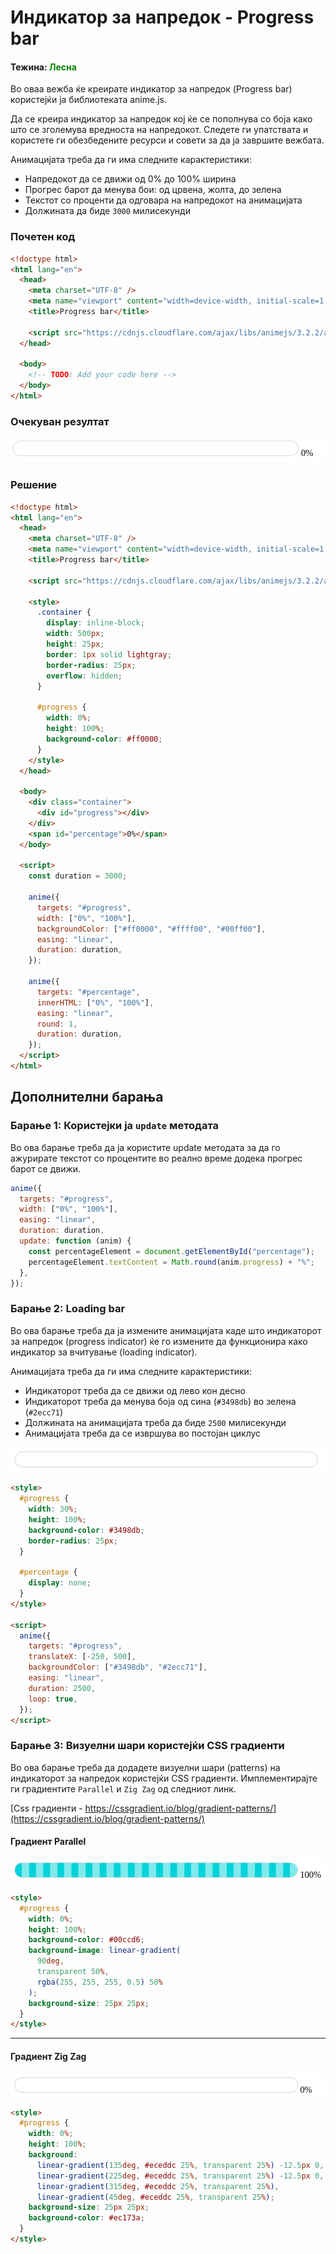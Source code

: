 # Индикатор за напредок - Progress bar

#### Тежина: <span style="color: green">Лесна</span>

Во оваа вежба ќе креирате индикатор за напредок (Progress bar) користејќи ја библиотеката anime.js.

Да се креира индикатор за напредок кој ќе се пополнува со боја како што се зголемува вредноста на напредокот. Следете ги упатствата и користете ги обезбедените ресурси и совети за да ја завршите вежбата.

Анимацијата треба да ги има следните карактеристики:

- Напредокот да се движи од 0% до 100% ширина
- Прогрес барот да менува бои: од црвена, жолта, до зелена
- Текстот со проценти да одговара на напредокот на анимацијата
- Должината да биде `3000` милисекунди

### Почетен код

```html
<!doctype html>
<html lang="en">
  <head>
    <meta charset="UTF-8" />
    <meta name="viewport" content="width=device-width, initial-scale=1.0" />
    <title>Progress bar</title>

    <script src="https://cdnjs.cloudflare.com/ajax/libs/animejs/3.2.2/anime.min.js"></script>
  </head>

  <body>
    <!-- TODO: Add your code here -->
  </body>
</html>
```

### Очекуван резултат

![Progressbar](./img/progress-bar.gif)

### Решение

```html
<!doctype html>
<html lang="en">
  <head>
    <meta charset="UTF-8" />
    <meta name="viewport" content="width=device-width, initial-scale=1.0" />
    <title>Progress bar</title>

    <script src="https://cdnjs.cloudflare.com/ajax/libs/animejs/3.2.2/anime.min.js"></script>

    <style>
      .container {
        display: inline-block;
        width: 500px;
        height: 25px;
        border: 1px solid lightgray;
        border-radius: 25px;
        overflow: hidden;
      }

      #progress {
        width: 0%;
        height: 100%;
        background-color: #ff0000;
      }
    </style>
  </head>

  <body>
    <div class="container">
      <div id="progress"></div>
    </div>
    <span id="percentage">0%</span>
  </body>

  <script>
    const duration = 3000;

    anime({
      targets: "#progress",
      width: ["0%", "100%"],
      backgroundColor: ["#ff0000", "#ffff00", "#00ff00"],
      easing: "linear",
      duration: duration,
    });

    anime({
      targets: "#percentage",
      innerHTML: ["0%", "100%"],
      easing: "linear",
      round: 1,
      duration: duration,
    });
  </script>
</html>
```

## Дополнителни барања

### Барање 1: Користејки ја `update` методата

Во ова барање треба да ја користите update методата за да го ажурирате текстот со процентите во реално време додека прогрес барот се движи.

```js
anime({
  targets: "#progress",
  width: ["0%", "100%"],
  easing: "linear",
  duration: duration,
  update: function (anim) {
    const percentageElement = document.getElementById("percentage");
    percentageElement.textContent = Math.round(anim.progress) + "%";
  },
});
```

### Барање 2: Loading bar

Во ова барање треба да ја измените анимацијата каде што индикаторот за напредок (progress indicator) ќе го измените да функционира како индикатор за вчитување (loading indicator).

Анимацијата треба да ги има следните карактеристики:

- Индикаторот треба да се движи од лево кон десно
- Индикаторот треба да менува боја од сина (`#3498db`) во зелена (`#2ecc71`)
- Должината на анимацијата треба да биде `2500` милисекунди
- Анимацијата треба да се извршува во постојан циклус

![Progressbar](./img/loading.gif)

```html
<style>
  #progress {
    width: 30%;
    height: 100%;
    background-color: #3498db;
    border-radius: 25px;
  }

  #percentage {
    display: none;
  }
</style>

<script>
  anime({
    targets: "#progress",
    translateX: [-250, 500],
    backgroundColor: ["#3498db", "#2ecc71"],
    easing: "linear",
    duration: 2500,
    loop: true,
  });
</script>
```

### Барање 3: Визуелни шари користејќи CSS градиенти

Во ова барање треба да додадете визуелни шари (patterns) на индикаторот за напредок користејќи CSS градиенти. Имплементирајте ги градиентите `Parallel` и `Zig Zag` од следниот линк.

[Css градиенти - https://cssgradient.io/blog/gradient-patterns/](https://cssgradient.io/blog/gradient-patterns/)

#### Градиент Parallel

![Progressbar](./img/progress-lines.gif)

```html
<style>
  #progress {
    width: 0%;
    height: 100%;
    background-color: #00ccd6;
    background-image: linear-gradient(
      90deg,
      transparent 50%,
      rgba(255, 255, 255, 0.5) 50%
    );
    background-size: 25px 25px;
  }
</style>
```

---

#### Градиент Zig Zag

![Progressbar](./img/progress-zigzag.gif)

```html
<style>
  #progress {
    width: 0%;
    height: 100%;
    background:
      linear-gradient(135deg, #eceddc 25%, transparent 25%) -12.5px 0,
      linear-gradient(225deg, #eceddc 25%, transparent 25%) -12.5px 0,
      linear-gradient(315deg, #eceddc 25%, transparent 25%),
      linear-gradient(45deg, #eceddc 25%, transparent 25%);
    background-size: 25px 25px;
    background-color: #ec173a;
  }
</style>
```
